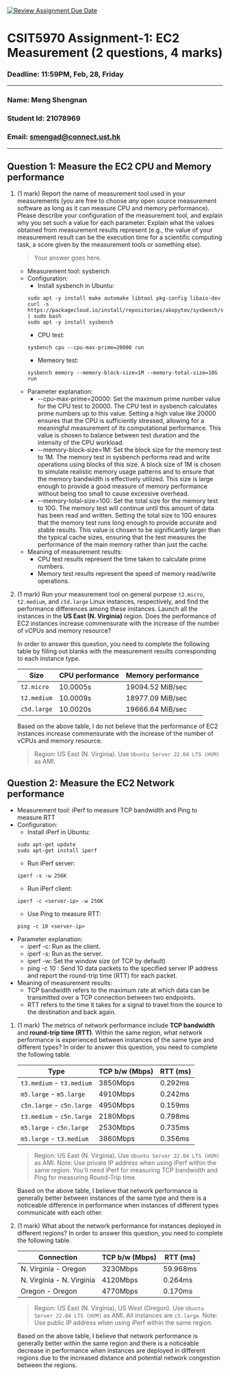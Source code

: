 [![Review Assignment Due Date](https://classroom.github.com/assets/deadline-readme-button-22041afd0340ce965d47ae6ef1cefeee28c7c493a6346c4f15d667ab976d596c.svg)](https://classroom.github.com/a/IAASVEAZ)
# CSIT5970 Assignment-1: EC2 Measurement (2 questions, 4 marks)

### Deadline: 11:59PM, Feb, 28, Friday

---

### Name: Meng Shengnan
### Student Id: 21078969
### Email: smengad@connect.ust.hk

---

## Question 1: Measure the EC2 CPU and Memory performance

1. (1 mark) Report the name of measurement tool used in your measurements (you are free to choose *any* open source measurement software as long as it can measure CPU and memory performance). Please describe your configuration of the measurement tool, and explain why you set such a value for each parameter. Explain what the values obtained from measurement results represent (e.g., the value of your measurement result can be the execution time for a scientific computing task, a score given by the measurement tools or something else).

    > Your answer goes here.
    * Measurement tool: sysbench
    * Configuration:
        * Install sysbench in Ubuntu:
        ```
        sudo apt -y install make automake libtool pkg-config libaio-dev
        curl -s https://packagecloud.io/install/repositories/akopytov/sysbench/script.deb.sh | sudo bash
        sudo apt -y install sysbench
        ```
        * CPU test:
        ```
        sysbench cpu --cpu-max-prime=20000 run
        ```
        * Memeory test:
        ```
        sysbench memory --memory-block-size=1M --memory-total-size=10G run
        ```
    * Parameter explanation:
        * --cpu-max-prime=20000: Set the maximum prime number value for the CPU test to 20000. The CPU test in sysbench calculates prime numbers up to this value. Setting a high value like 20000 ensures that the CPU is sufficiently stressed, allowing for a meaningful measurement of its computational performance. This value is chosen to balance between test duration and the intensity of the CPU workload.
        * --memory-block-size=1M: Set the block size for the memory test to 1M. The memory test in sysbench performs read and write operations using blocks of this size. A block size of 1M is chosen to simulate realistic memory usage patterns and to ensure that the memory bandwidth is effectively utilized. This size is large enough to provide a good measure of memory performance without being too small to cause excessive overhead.
        * --memory-total-size=10G: Set the total size for the memory test to 10G. The memory test will continue until this amount of data has been read and written. Setting the total size to 10G ensures that the memory test runs long enough to provide accurate and stable results. This value is chosen to be significantly larger than the typical cache sizes, ensuring that the test measures the performance of the main memory rather than just the cache.
    * Meaning of measurement results:
        * CPU test results represent the time taken to calculate prime numbers.
        * Memory test results represent the speed of memory read/write operations.

2. (1 mark) Run your measurement tool on general purpose `t2.micro`, `t2.medium`, and `c5d.large` Linux instances, respectively, and find the performance differences among these instances. Launch all the instances in the **US East (N. Virginia)** region. Does the performance of EC2 instances increase commensurate with the increase of the number of vCPUs and memory resource?

    In order to answer this question, you need to complete the following table by filling out blanks with the measurement results corresponding to each instance type.

    | Size        | CPU performance | Memory performance |
    | ----------- | --------------- | ------------------ |
    | `t2.micro`  |     10.0005s    |  19094.52 MiB/sec  |
    | `t2.medium` |     10.0009s    |  18977.09 MiB/sec  |
    | `c5d.large` |     10.0020s    |  19666.64 MiB/sec  |

    Based on the above table, I do not believe that the performance of EC2 instances increase commensurate with the increase of the number of vCPUs and memory resource.

    > Region: US East (N. Virginia). Use `Ubuntu Server 22.04 LTS (HVM)` as AMI.

## Question 2: Measure the EC2 Network performance

* Measurement tool: iPerf to measure TCP bandwidth and Ping to measure RTT
* Configuration:
    * Install iPerf in Ubuntu:
    ```
    sudo apt-get update
    sudo apt-get install iperf
    ```
    * Run iPerf server:
    ```
    iperf -s -w 256K
    ```
    * Run iPerf client:
    ```
    iperf -c <server-ip> -w 256K
    ```
    * Use Ping to measure RTT:
    ```
    ping -c 10 <server-ip>
    ```
* Parameter explanation:
    * iperf -c: Run as the client.
    * iperf -s: Run as the server.
    * iperf -w: Set the window size (of TCP by default)
    * ping -c 10 <server-ip>: Send 10 data packets to the specified server IP address and report the round-trip time (RTT) for each packet.
* Meaning of measurement results:
    * TCP bandwidth refers to the maximum rate at which data can be transmitted over a TCP connection between two endpoints.
    * RTT refers to the time it takes for a signal to travel from the source to the destination and back again.


1. (1 mark) The metrics of network performance include **TCP bandwidth** and **round-trip time (RTT)**. Within the same region, what network performance is experienced between instances of the same type and different types? In order to answer this question, you need to complete the following table.

    | Type                      | TCP b/w (Mbps) | RTT (ms) |
    | ------------------------- | -------------- | -------- |
    | `t3.medium` - `t3.medium` |    3850Mbps    |  0.292ms |
    | `m5.large` - `m5.large`   |    4910Mbps    |  0.242ms |
    | `c5n.large` - `c5n.large` |    4950Mbps    |  0.159ms |
    | `t3.medium` - `c5n.large` |    2180Mbps    |  0.798ms |
    | `m5.large` - `c5n.large`  |    2530Mbps    |  0.735ms |
    | `m5.large` - `t3.medium`  |    3860Mbps    |  0.356ms |

    > Region: US East (N. Virginia). Use `Ubuntu Server 22.04 LTS (HVM)` as AMI. Note: Use private IP address when using iPerf within the same region. You'll need iPerf for measuring TCP bandwidth and Ping for measuring Round-Trip time.

    Based on the above table, I believe that network performance is generally better between instances of the same type and there is a noticeable difference in performance when instances of different types communicate with each other.


2. (1 mark) What about the network performance for instances deployed in different regions? In order to answer this question, you need to complete the following table.

    | Connection                | TCP b/w (Mbps) | RTT (ms) |
    | ------------------------- | -------------- | -------- |
    | N. Virginia - Oregon      |    3230Mbps    | 59.968ms |
    | N. Virginia - N. Virginia |    4120Mbps    |  0.264ms |
    | Oregon - Oregon           |    4770Mbps    |  0.170ms |
 
    > Region: US East (N. Virginia), US West (Oregon). Use `Ubuntu Server 22.04 LTS (HVM)` as AMI. All instances are `c5.large`. Note: Use public IP address when using iPerf within the same region.

    Based on the above table, I believe that network performance is generally better within the same region and there is a noticeable decrease in performance when instances are deployed in different regions due to the increased distance and potential network congestion between the regions.